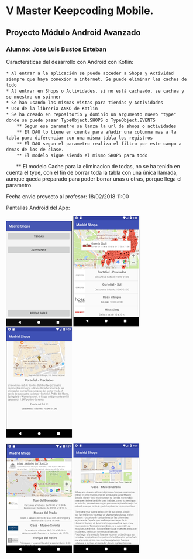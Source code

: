 # V Master Keepcoding Mobile.
## Proyecto Módulo Android Avanzado
### Alumno: Jose Luis Bustos Esteban

Caractersticas del desarrollo con Android con Kotlin:

    * Al entrar a la aplicación se puede acceder a Shops y Actividad siempre que haya conexion a internet. Se puede eliminar las caches de todo
    * Al entrar en Shops o Actividades, si no está cacheado, se cachea y se muestra un spinner  
    * Se han usando las mismas vistas para tiendas y Actividades
    * Uso de la libreria ANKO de Kotlin
    * Se ha creado en repositorio y dominio un argumento nuevo "type" donde se puede pasar TypeObject.SHOPS o TypeObject.EVENTS
        ** Segun ese parametro se lanza la url de shops o actividades
        ** El DAO lo tiene en cuenta para añadir una columna mas a la tabla para diferenciar con una misma tabla los registros
        ** El DAO segun el parametro realiza el filtro por este campo a demas de los de clase.
        ** El modelo sigue siendo el mismo SHOPS para todo
        ** El modelo Cache para la eliminacion de todas, no se ha tenido en cuenta el type, con el fin de borrar toda la tabla con una única llamada, aunque queda preparado para poder borrar unas u otras, porque llega el parametro.
    
   

Fecha envio proyecto al profesor: 18/02/2018 11:00


Pantallas Android del App:

<img src="https://github.com/joselbe1976/kcandroidproyectadvance/blob/master/imagesGit/menu.png" width="180"/> <img src="https://github.com/joselbe1976/kcandroidproyectadvance/blob/master/imagesGit/shops.png" width="180"/> <img src="https://github.com/joselbe1976/kcandroidproyectadvance/blob/master/imagesGit/shopsdetail.png" width="180"/> 

<img src="https://github.com/joselbe1976/kcandroidproyectadvance/blob/master/imagesGit/eventos.png" width="180"/> <img src="https://github.com/joselbe1976/kcandroidproyectadvance/blob/master/imagesGit/evetnosDetail.png" width="180"/> 
